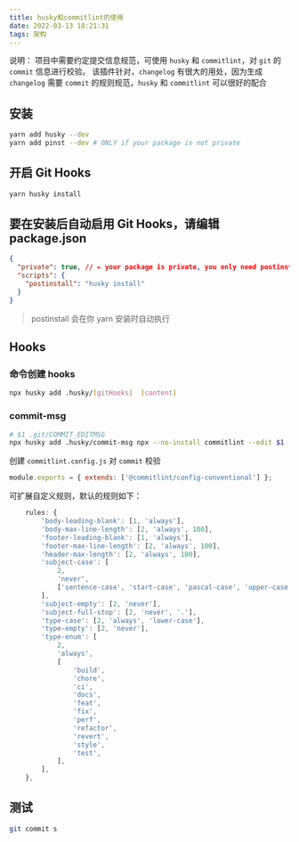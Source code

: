 ```yaml
---
title: husky和commitlint的使用
date: 2022-03-13 18:21:31
tags: 架构
---
```


说明： 项目中需要约定提交信息规范，可使用 `husky` 和 `commitlint`，对 `git` 的 `commit` 信息进行校验。
该插件针对，`changelog` 有很大的用处，因为生成 `changelog` 需要 `commit` 的规则规范，`husky` 和 `commitlint` 可以很好的配合

## 安装

```bash
yarn add husky --dev
yarn add pinst --dev # ONLY if your package is not private
```

## 开启 Git Hooks

```bash
yarn husky install
```

## 要在安装后自动启用 Git Hooks，请编辑 package.json

```json
{
  "private": true, // ← your package is private, you only need postinstall
  "scripts": {
    "postinstall": "husky install"
  }
}
```

> postinstall 会在你 yarn 安装时自动执行

## Hooks

### 命令创建 hooks

```bash
npx husky add .husky/[gitHooks]  [content]
```

### commit-msg

```bash
# $1 .git/COMMIT_EDITMSG
npx husky add .husky/commit-msg npx --no-install commitlint --edit $1
```

创建 `commitlint.config.js` 对 `commit` 校验

```js
module.exports = { extends: ['@commitlint/config-conventional'] };
```

可扩展自定义规则，默认的规则如下：

```js
	rules: {
		'body-leading-blank': [1, 'always'],
		'body-max-line-length': [2, 'always', 100],
		'footer-leading-blank': [1, 'always'],
		'footer-max-line-length': [2, 'always', 100],
		'header-max-length': [2, 'always', 100],
		'subject-case': [
			2,
			'never',
			['sentence-case', 'start-case', 'pascal-case', 'upper-case'],
		],
		'subject-empty': [2, 'never'],
		'subject-full-stop': [2, 'never', '.'],
		'type-case': [2, 'always', 'lower-case'],
		'type-empty': [2, 'never'],
		'type-enum': [
			2,
			'always',
			[
				'build',
				'chore',
				'ci',
				'docs',
				'feat',
				'fix',
				'perf',
				'refactor',
				'revert',
				'style',
				'test',
			],
		],
	},
```

## 测试

```bash
git commit s
```
